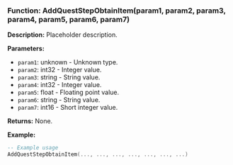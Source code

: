 ### Function: AddQuestStepObtainItem(param1, param2, param3, param4, param5, param6, param7)

**Description:**
Placeholder description.

**Parameters:**
- `param1`: unknown - Unknown type.
- `param2`: int32 - Integer value.
- `param3`: string - String value.
- `param4`: int32 - Integer value.
- `param5`: float - Floating point value.
- `param6`: string - String value.
- `param7`: int16 - Short integer value.

**Returns:** None.

**Example:**

```lua
-- Example usage
AddQuestStepObtainItem(..., ..., ..., ..., ..., ..., ...)
```
